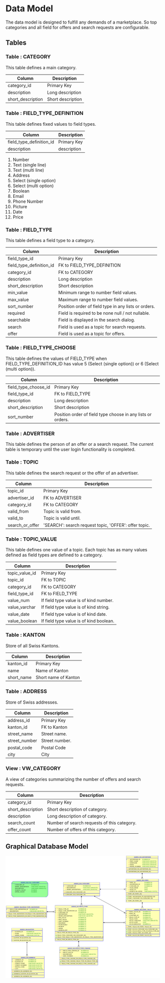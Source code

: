 # Data Model

The data model is designed to fulfill any demands of a marketplace. 
So top categories and all field for offers and search requests are configurable.

## Tables

### Table : CATEGORY

This table defines a main category.

| Column              | Description |
| -----------         | ----------- |
| category_id         | Primary Key |
| description         | Long description |
| short_description   | Short description |


### Table : FIELD_TYPE_DEFINITION

This table defines fixed values to field types.

| Column              | Description |
| -----------         | ----------- |
| field_type_definition_id | Primary Key |
| description         | description |

1.  Number
2.	Text (single line)
3.	Text (multi line)
4.	Address
5.	Select (single option)
6.	Select (multi option)
7.	Boolean
8.	Email
9.	Phone Number
10.	Picture
11.	Date
12.	Price


### Table : FIELD_TYPE

This table defines a field type to a category.

| Column              | Description |
| -----------         | ----------- |
| field_type_id | Primary Key |
| field_type_definition_id         | FK to FIELD_TYPE_DEFINITION |
| category_id         | FK to CATEGORY |
| description         | Long description |
| short_description         | Short description |
| min_value         | Minimum range to number field values.  |
| max_value         | Maximum range to number field values. |
| sort_number         | Position order of field type in any lists or orders.  |
| required         | Field is required to be none null / not nullable.  |
| searchable         | Field is displayed in the search dialog.  |
| search         | Field is used as a topic for search requests. |
| offer         | Field is used as a topic for offers.  |


### Table : FIELD_TYPE_CHOOSE

This table defines the values of FIELD_TYPE when FIELD_TYPE_DEFINITION_ID has value 5 (Select (single option)) or 6 (Select (multi option)).

| Column              | Description |
| -----------         | ----------- |
| field_type_choose_id | Primary Key |
| field_type_id         | FK to FIELD_TYPE |
| description         | Long description |
| short_description         | Short description |
| sort_number         | Position order of field type choose in any lists or orders.  |


### Table : ADVERTISER

This table defines the person of an offer or a search request. The current table is temporary until the user login functionality is completed.


### Table : TOPIC

This table defines the search request or the offer of an advertiser.

| Column              | Description |
| -----------         | ----------- |
| topic_id | Primary Key |
| advertiser_id         | FK to ADVERTISER |
| category_id         | FK to CATEGORY |
| valid_from         | Topic is valid from. |
| valid_to         | Topic is valid until. |
| search_or_offer         | 'SEARCH': search request topic, 'OFFER': offer topic. |


### Table : TOPIC_VALUE

This table defines one value of a topic. Each topic has as many values defined as field types are defined to a category.

| Column              | Description |
| -----------         | ----------- |
| topic_value_id | Primary Key |
| topic_id | FK to TOPIC |
| category_id         | FK to CATEGORY |
| field_type_id         | FK to FIELD_TYPE |
| value_num         | If field type value is of kind number. |
| value_varchar         | If field type value is of kind string. |
| value_date         | If field type value is of kind date. |
| value_boolean         | If field type value is of kind boolean. |


### Table : KANTON

Store of all Swiss Kantons.

| Column              | Description |
| -----------         | ----------- |
| kanton_id | Primary Key |
| name | Name of Kanton |
| short_name        | Short name of Kanton |


### Table : ADDRESS

Store of Swiss addresses.

| Column              | Description |
| -----------         | ----------- |
| address_id | Primary Key |
| kanton_id | FK to Kanton |
| street_name        | Street name. |
| street_number        | Street number. |
| postal_code        | Postal Code |
| city        | City |


### View : VW_CATEGORY

A view of categories summarizing the number of offers and search requests.

| Column              | Description |
| -----------         | ----------- |
| category_id | Primary Key |
| short_description | Short description of category. |
| description        | Long description of category. |
| search_count        | Number of search requests of this category. |
| offer_count        | Number of offers of this category. |


## Graphical Database Model 

![Data Model](akros_ma_dyn.svg)
